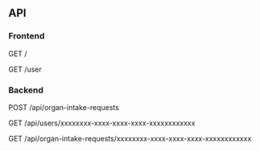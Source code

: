 ## API

### Frontend

GET /

GET /user

### Backend

POST /api/organ-intake-requests

GET /api/users/xxxxxxxx-xxxx-xxxx-xxxx-xxxxxxxxxxxx

GET /api/organ-intake-requests/xxxxxxxx-xxxx-xxxx-xxxx-xxxxxxxxxxxx
